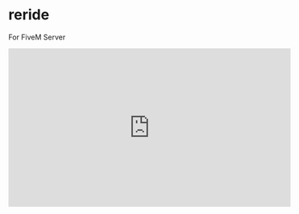 # reride
For FiveM Server

<iframe width="560" height="315" src="https://www.youtube.com/embed/AnnD2AcHLV4?si=3TIC_kQtIEIcSJHQ" title="YouTube video player" frameborder="0" allow="accelerometer; autoplay; clipboard-write; encrypted-media; gyroscope; picture-in-picture; web-share" referrerpolicy="strict-origin-when-cross-origin" allowfullscreen></iframe>
